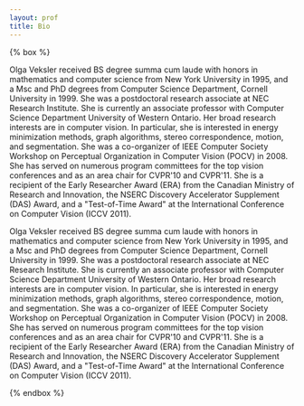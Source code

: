 ```yaml
---
layout: prof
title: Bio
---
```


{% box %}

Olga Veksler received BS degree summa cum laude with honors in mathematics and computer science from New York University in 1995, and a Msc and PhD degrees from Computer Science Department, Cornell University in 1999. She was a postdoctoral research associate at NEC Research Institute. She is currently an associate professor with Computer Science Department University of Western Ontario. Her broad research interests are in computer vision. In particular, she is interested in energy minimization methods, graph algorithms, stereo correspondence, motion, and segmentation. She was a co-organizer of IEEE Computer Society Workshop on Perceptual Organization in Computer Vision (POCV) in 2008. She has served on numerous program committees for the top vision conferences and as an area chair for CVPR'10 and CVPR'11. She is a recipient of the Early Researcher Award (ERA) from the Canadian Ministry of Research and Innovation, the NSERC Discovery Accelerator Supplement (DAS) Award, and  a "Test-of-Time Award" at the International Conference on Computer Vision (ICCV 2011).

Olga Veksler received BS degree summa cum laude with honors in mathematics and computer science from New York University in 1995, and a Msc and PhD degrees from Computer Science Department, Cornell University in 1999. She was a postdoctoral research associate at NEC Research Institute. She is currently an associate professor with Computer Science Department University of Western Ontario. Her broad research interests are in computer vision. In particular, she is interested in energy minimization methods, graph algorithms, stereo correspondence, motion, and segmentation. She was a co-organizer of IEEE Computer Society Workshop on Perceptual Organization in Computer Vision (POCV) in 2008. She has served on numerous program committees for the top vision conferences and as an area chair for CVPR'10 and CVPR'11. She is a recipient of the Early Researcher Award (ERA) from the Canadian Ministry of Research and Innovation, the NSERC Discovery Accelerator Supplement (DAS) Award, and  a "Test-of-Time Award" at the International Conference on Computer Vision (ICCV 2011).

{% endbox %}
